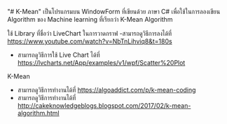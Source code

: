"# K-Mean" 
เป็นโปรแกรมบน WindowForm ที่เขียนด้วย ภาษา C# เพื่อใช้ในการลองเขียน Algorithm ของ Machine learning ที่เรียกว่า K-Mean Algorithm

ใช้ Library ที่ชื่อว่า LiveChart ในการวาดกราฟ
 -สามารถดูวิธีการลงได้ที่ https://www.youtube.com/watch?v=NbTnLihviq8&t=180s
- สามารถดูวิธีการใช้ Live Chart ได้ที่ https://lvcharts.net/App/examples/v1/wpf/Scatter%20Plot

K-Mean
 - สามารถดูวิธีการทำงานได้ที่ https://algoaddict.com/p/k-mean-coding
 - สามารถดูวิธีการทำงานได้ที่ http://cakeknowledgeblogs.blogspot.com/2017/02/k-mean-algorithm.html

